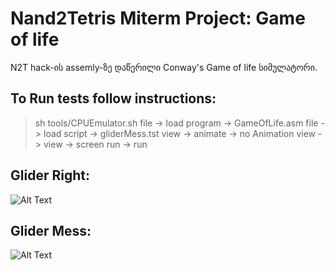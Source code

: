 # Nand2Tetris Miterm Project: Game of life
N2T hack-ის assemly-ზე დაწერილი Conway's Game of life სიმულატორი. 
## To Run tests follow instructions: 
> sh tools/CPUEmulator.sh
> file -> load program -> GameOfLife.asm
> file -> load script -> gliderMess.tst
> view -> animate -> no Animation
> view -> view -> screen
> run -> run 

## Glider Right:

![Alt Text](https://media.giphy.com/media/ydE6GEDbiNftzoWj7Z/giphy.gif)

## Glider Mess:

![Alt Text](https://media.giphy.com/media/EFzqxnAFba0givXIr5/giphy.gif)
